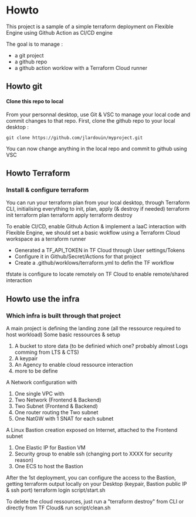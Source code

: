 # Howto
This project is a sample of a simple terraform deployment on Flexible Engine using Github Action as CI/CD engine

The goal is to manage :
- a git project 
- a github repo
- a github action worklow with a Terraform Cloud runner

## Howto git
#### Clone this repo to local
From your personnal desktop, use Git & VSC to manage your local code and commit changes to that repo. 
First, clone the github repo to your local desktop :

    git clone https://github.com/jlardouin/myproject.git
    

You can now change anything in the local repo and commit to github using VSC

## Howto Terraform
### Install & configure terraform
You can run your terraform plan from your local desktop, through Terraform CLI, initialising everything to init, plan, apply (& destroy if needed)
    terraform init
    terraform plan
    terraform apply
    terraform destroy

To enable CI/CD, enable Github Action & implement a IaaC interaction with Flexible Engine, we should set a basic wokflow using a Terraform Cloud workspace as a terraform runner   
- Generated a TF_API_TOKEN in TF Cloud through User settings/Tokens
- Configure it in Github/Secret/Actions for that project
- Create a .github/worklows/terraform.yml to defin the TF workflow

tfstate is configure to locate remotely on TF Cloud to enable remote/shared interaction

## Howto use the infra
### Which infra is built through that project
A main project is defining the landing zone (all the ressource required to host workload)
Some basic ressources & setup
1. A bucket to store data (to be definied which one? probably almost Logs comming from LTS & CTS)
2. A keypair
3. An Agency to enable cloud ressource interaction
4. more to be define

A Network configuration with
1. One single VPC with
2. Two Network (Frontend & Backend)
3. Two Subnet (Frontend & Backend)
4. One router routing the Two subnet
5. One NatGW with 1 SNAT for each subnet

A Linux Bastion creation exposed on Internet, attached to the Frontend subnet
1. One Elastic IP for Bastion VM
2. Security group to enable ssh (changing port to XXXX for security reason)
3. One ECS to host the Bastion

After the 1st deployment, you can configure the access to the Bastion, getting terraform output locally on your Desktop (keypair, Bastion public IP & ssh port)
 terraform login
 script/start.sh

To delete the cloud ressources, just run a "terraform destroy" from CLI or directly from TF Cloud& run script/clean.sh
